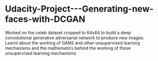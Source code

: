 # Udacity-Project---Generating-new-faces-with-DCGAN
Worked on the celeb dataset cropped to  64x64  to build a deep convolutional generative adversarial network to produce new images. Learnt about the working of GANS and other unsupervised learning mechanisms and the mathematics behind the working of these unsupervised learning mechanisms 
